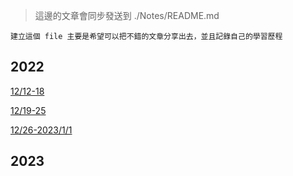 > 這邊的文章會同步發送到 ./Notes/README.md

```
建立這個 file 主要是希望可以把不錯的文章分享出去，並且記錄自己的學習歷程
```

## 2022

[12/12-18](https://github.com/janlin002/Job-Demo/tree/master/src/weekly/20221212-18)

[12/19-25](https://github.com/janlin002/Job-Demo/tree/master/src/weekly/20221219-25)

[12/26-2023/1/1]()

## 2023